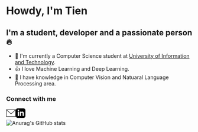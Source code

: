 # Howdy, I'm Tien

## I'm a student, developer and a passionate person 🔥

- 🏫 I'm currently a Computer Science student at [University of Information and Technology](https://www.uit.edu.vn/).
- 👍 I love Machine Learning and Deep Learning.
- 🤖 I have knowledge in Computer Vision and Natuaral Language Processing area.

### Connect with me
<a href = "mailto:20520800@gm.uit.edu.vn" target = "_blank">
<img align='left' alt="Contact by mail" width="26px" src="image/mail.svg" /></a>
<a href = # target = "_blank">
<img align='left' alt="Contact by linkein" width="26px" src="image/linkein.svg" /></a>

<br>

![Anurag's GitHub stats](https://github-readme-stats.vercel.app/api?username=tien02&theme=gruvbox&show_icons=true)

<!---
tien02/tien02 is a ✨ special ✨ repository because its `README.md` (this file) appears on your GitHub profile.
You can click the Preview link to take a look at your changes.
--->
